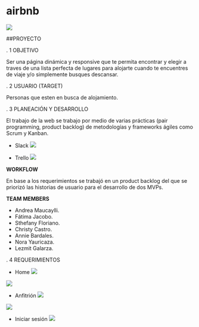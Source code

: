 # airbnb

![](http://1.1m.yt/ueAHb-m.png)

##PROYECTO

. 1 OBJETIVO

Ser una página dinámica y responsive que te permita encontrar y elegir a traves de una lista perfecta de lugares para alojarte cuando te encuentres de viaje y/o simplemente busques descansar. 


. 2 USUARIO (TARGET)

Personas que esten en busca de alojamiento.


. 3 PLANEACIÓN Y DESARROLLO

El trabajo de la web se trabajo por medio de varias prácticas (pair programming, product backlog) de metodologías y frameworks ágiles como Scrum y Kanban.

* Slack
![](http://2.1m.yt/EjETkuF.jpg)

* Trello
![](http://2.1m.yt/DsbTSGF.jpg)

**WORKFLOW**

En base a los requerimientos se trabajó en un product backlog del que se priorizó las historias de usuario para el desarrollo de dos MVPs.

**TEAM MEMBERS**

* Andrea Maucaylli. 
* Fátima Jacobo.
* Sthefany Floriano.
* Christy Castro.
* Annie Bardales.
* Nora Yauricaza.
* Lezmit Galarza.

. 4 REQUERIMIENTOS

* Home
![](http://3.1m.yt/BO2OdBp.jpg)

![](http://4.1m.yt/BrMNVl5.jpg)

* Anfitrión
![](http://3.1m.yt/izx38Ex.jpg)

![](http://1.1m.yt/phSZMBQ.jpg)

* Iniciar sesión
![](http://3.1m.yt/wLP_Mk.jpg) 
